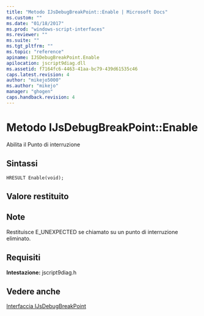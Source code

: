 ```yaml
---
title: "Metodo IJsDebugBreakPoint::Enable | Microsoft Docs"
ms.custom: ""
ms.date: "01/18/2017"
ms.prod: "windows-script-interfaces"
ms.reviewer: ""
ms.suite: ""
ms.tgt_pltfrm: ""
ms.topic: "reference"
apiname: IJSDebugBreakPoint.Enable
apilocation: jscript9diag.dll
ms.assetid: f7164fc6-4463-41aa-bc79-439d61535c46
caps.latest.revision: 4
author: "mikejo5000"
ms.author: "mikejo"
manager: "ghogen"
caps.handback.revision: 4
---
```

# Metodo IJsDebugBreakPoint::Enable
Abilita il Punto di interruzione  
  
## Sintassi  
  
```  
HRESULT Enable(void);  
```  
  
## Valore restituito  
  
## Note  
 Restituisce E\_UNEXPECTED se chiamato su un punto di interruzione eliminato.  
  
## Requisiti  
 **Intestazione:** jscript9diag.h  
  
## Vedere anche  
 [Interfaccia IJsDebugBreakPoint](../../winscript/reference/ijsdebugbreakpoint-interface.md)